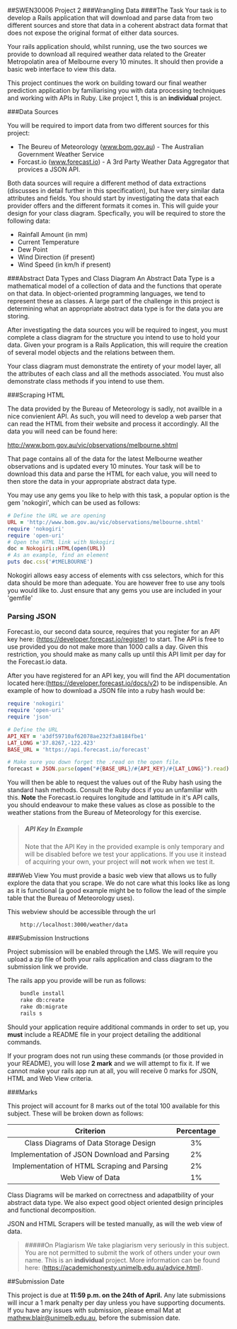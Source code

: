##SWEN30006 Project 2
###Wrangling Data
####The Task
Your task is to develop a Rails application that will download and parse data from two different sources and store that data in a coherent abstract data format that does not expose the original format of either data sources.

Your rails application should, whilst running, use the two sources we provide to download all required weather data related to the Greater Metropolatin area of Melbourne every 10 minutes. It should then provide a basic web interface to view this data.

This project continues the work on building toward our final weather prediction application by familiarising you with data processing techniques and working with APIs in Ruby. Like project 1, this is an **individual** project.

###Data Sources

You will be required to import data from two different sources for this project: 

- The Beureu of Meteorology (www.bom.gov.au) - The Australian Government Weather Service
- Forcast.io (www.forecast.io) - A 3rd Party Weather Data Aggregator that provices a JSON API. 

Both data sources will require a different method of data extractions (discusses in detail further in this specification), but have very similar data attributes and fields. You should start by investigating the data that each provider offers and the different formats it comes in. This will guide your design for your class diagram. Specfically, you will be required to store the following data:

- Rainfall Amount (in mm) 
- Current Temperature
- Dew Point
- Wind Direction (if present)
- Wind Speed (in km/h if present)

###Abstract Data Types and Class Diagram
An Abstract Data Type is a mathematical model of a collection of data and the functions that operate on that data. In object-oriented programming languages, we tend to represent these as classes. A large part of the challenge in this project is determining what an appropriate abstract data type is for the data you are storing. 

After investigating the data sources you will be required to ingest, you must complete a class diagram for the structure you intend to use to hold your data. Given your program is a Rails Application, this will require the creation of several model objects and the relations between them.

Your class diagram must demonstrate the entirety of your model layer, all the attributes of each class and all the methods associated. You must also demonstrate class methods if you intend to use them. 

###Scraping HTML

The data provided by the Bureau of Meteorology is sadly, not availble in a nice convienient API. As such, you will need to develop a web parser that can read the HTML from their website and process it accordingly. All the data you will need can be found here:

http://www.bom.gov.au/vic/observations/melbourne.shtml

That page contains all of the data for the latest Melbourne weather observations and is updated every 10 minutes. Your task will be to download this data and parse the HTML for each value, you will need to then store the data in your appropriate abstract data type.

You may use any gems you like to help with this task, a popular option is the gem 'nokogiri', which can be used as follows:

````ruby 
# Define the URL we are opening
URL = 'http://www.bom.gov.au/vic/observations/melbourne.shtml'
require 'nokogiri'
require 'open-uri'
# Open the HTML link with Nokogiri
doc = Nokogiri::HTML(open(URL))
# As an example, find an element
puts doc.css('#tMELBOURNE')
````

Nokogiri allows easy access of elements with css selectors, which for this data should be more than adequate. You are however free to use any tools you would like to. Just ensure that any gems you use are included in your 'gemfile'

### Parsing JSON

Forecast.io, our second data source, requires that you register for an API key here: (https://developer.forecast.io/register) to start. The API is free to use provided you do not make more than 1000 calls a day. Given this restriction, you should make as many calls up until this API limit per day for the Forecast.io data.

After you have registered for an API key, you will find the API documentation located here:(https://developer.forecast.io/docs/v2) to be indispensible. An example of how to download a JSON file into a ruby hash would be:

````ruby
require 'nokogiri'
require 'open-uri'
require 'json'

# Define the URL
API_KEY = 'a3df59710af62078ae232f3a8184fbe1'
LAT_LONG ='37.8267,-122.423' 
BASE_URL = 'https://api.forecast.io/forecast'

# Make sure you down forget the .read on the open file.
forecast = JSON.parse(open("#{BASE_URL}/#{API_KEY}/#{LAT_LONG}").read)

````

You will then be able to request the values out of the Ruby hash using the standard hash methods. Consult the Ruby docs if you an unfamiliar with this. **Note** the Forecast.io requires longitude and lattitude in it's API calls, you should endeavour to make these values as close as possible to the weather stations from the Bureau of Meteorology for this exercise. 

> ##### API Key In Example
> Note that the API Key in the provided example is only temporary and will be 
> disabled before we test your applications. If you use it instead of 
> acquiring your own, your project will **not** work when we test it. 

###Web View
You must provide a basic web view that allows us to fully explore the data that you scrape. We do not care what this looks like as long as it is functional (a good example might be to follow the lead of the simple table that the Bureau of Meteorology uses). 

This webview should be accessible through the url 
````
    http://localhost:3000/weather/data
````

###Submission Instructions

Project submission will be enabled through the LMS. We will require you upload a zip file of both your rails application and class diagram to the submission link we provide.

The rails app you provide will be run as follows:

````bash
    bundle install
    rake db:create
    rake db:migrate
    rails s
````

Should your application require additional commands in order to set up, you **must** include a README file in your project detailing the additional commands. 

If your program does not run using these commands (or those provided in your README), you will lose **2 mark** and we will attempt to fix it. If we cannot make your rails app run at all, you will receive 0 marks for JSON, HTML and Web View criteria.

###Marks

This project will account for 8 marks out of the total 100 available for this subject. These will be broken down as follows:

| Criterion  | Percentage |
| :------------: | :-----:|
| Class Diagrams of Data Storage Design | 3%|
| Implementation of JSON Download and Parsing | 2% |
| Implementation of HTML Scraping and Parsing | 2% |
| Web View of Data | 1% | 

Class Diagrams will be marked on correctness and adapatbility of your abstract data type. We also expect good object oriented design principles and functional decomposition. 

JSON and HTML Scrapers will be tested manually, as will the web view of data.

> #####On Plagiarism
> We take plagiarism very seriously in this subject. You are not permitted to
> submit the work of others under your own name. This is an **individual**
> project. More information can be found here: (https://academichonesty.unimelb.edu.au/advice.html).

##Submission Date

This project is due at **11:59 p.m. on the 24th of April.** Any late submissions will incur a 1 mark penalty per day unless you have supporting documents. If you have any issues with submission, please email Mat at mathew.blair@unimelb.edu.au, before the submission date.
